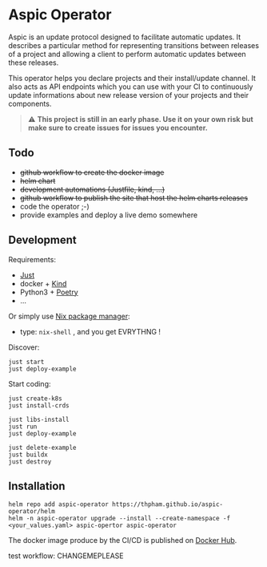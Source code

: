 # Aspic Operator

Aspic is an update protocol designed to facilitate automatic updates. It describes a particular method for representing transitions between releases of a project and allowing a client to perform automatic updates between these releases.

This operator helps you declare projects and their install/update channel. It also acts as API endpoints which you can use with your CI to continuously update informations about new release version of your projects and their components.


> :warning: **This project is still in an early phase. Use it on your own risk but make sure to create issues for issues you encounter.**

## Todo

- ~~github workflow to create the docker image~~
- ~~helm chart~~
- ~~development automations (Justfile, kind, ...)~~
- ~~github workflow to publish the site that host the helm charts releases~~
- code the operator ;-)
- provide examples and deploy a live demo somewhere


## Development

Requirements:

- [Just](https://github.com/casey/just)
- docker + [Kind](https://github.com/kubernetes-sigs/kind)
- Python3 + [Poetry](https://python-poetry.org/)
- ...

Or simply use [Nix package manager](https://nixos.org/download.html#download-nix):

- type: `nix-shell` , and you get EVRYTHNG !

Discover:

```
just start
just deploy-example
```

Start coding:

```
just create-k8s
just install-crds

just libs-install
just run
just deploy-example

just delete-example
just buildx
just destroy
```

## Installation

```
helm repo add aspic-operator https://thpham.github.io/aspic-operator/helm
helm -n aspic-operator upgrade --install --create-namespace -f <your_values.yaml> aspic-opertor aspic-operator
```

The docker image produce by the CI/CD is published on [Docker Hub](https://hub.docker.com/r/tpham/aspic-operator/tags).


test workflow: CHANGEMEPLEASE
